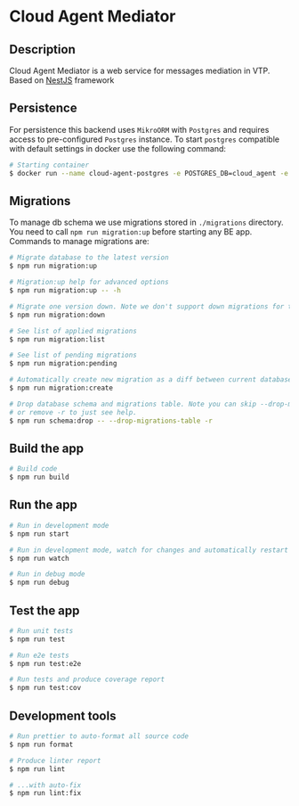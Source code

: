 # Cloud Agent Mediator

## Description

Cloud Agent Mediator is a web service for messages mediation in VTP. Based on [NestJS](https://nestjs.com/) framework

## Persistence

For persistence this backend uses `MikroORM` with `Postgres` and requires access to pre-configured `Postgres` instance.
To start `postgres` compatible with default settings in docker use the following command:

```bash
# Starting container
$ docker run --name cloud-agent-postgres -e POSTGRES_DB=cloud_agent -e POSTGRES_USER=cloud_agent -e POSTGRES_PASSWORD=cloud_agent_password -p 5432:5432 -d postgres
```

## Migrations

To manage db schema we use migrations stored in ```./migrations``` directory.
You need to call ```npm run migration:up``` before starting any BE app.
Commands to manage migrations are:

```bash
# Migrate database to the latest version
$ npm run migration:up

# Migration:up help for advanced options
$ npm run migration:up -- -h

# Migrate one version down. Note we don't support down migrations for the moment and it will fail
$ npm run migration:down

# See list of applied migrations
$ npm run migration:list

# See list of pending migrations
$ npm run migration:pending

# Automatically create new migration as a diff between current database and updated model
$ npm run migration:create

# Drop database schema and migrations table. Note you can skip --drop-migrations-table flag to keep migrations table
# or remove -r to just see help.
$ npm run schema:drop -- --drop-migrations-table -r
```

## Build the app

```bash
# Build code
$ npm run build
```

## Run the app

```bash
# Run in development mode
$ npm run start

# Run in development mode, watch for changes and automatically restart
$ npm run watch

# Run in debug mode
$ npm run debug
```

## Test the app

```bash
# Run unit tests
$ npm run test

# Run e2e tests
$ npm run test:e2e

# Run tests and produce coverage report
$ npm run test:cov
```

## Development tools

```bash
# Run prettier to auto-format all source code
$ npm run format

# Produce linter report
$ npm run lint

# ...with auto-fix
$ npm run lint:fix
```
